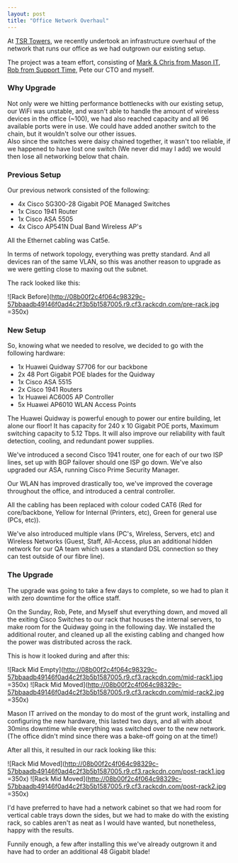 ```yaml
---
layout: post
title: "Office Network Overhaul"
---
```

At <a href="http://tsrmatters.co.uk" target="_blank">TSR Towers</a>, we recently undertook an infrastructure overhaul of the network that runs our office as we had outgrown our existing setup.

The project was a team effort, consisting of <a href="http://www.mason-it.co.uk/" target="_blank">Mark & Chris from Mason IT</a>, <a href="http://www.supporttime.com/" target="_blank">Rob from Support Time</a>, Pete our CTO and myself.

### Why Upgrade

Not only were we hitting performance bottlenecks with our existing setup, our WiFi was unstable, and wasn't able to handle the amount of wireless devices in the office (~100), we had also reached capacity and all 96 available ports were in use. We could have added another switch to the chain, but it wouldn't solve our other issues.  
Also since the switches were daisy chained together, it wasn't too reliable, if we happened to have lost one switch (We never did may I add) we would then lose all networking below that chain. 

### Previous Setup

Our previous network consisted of the following:

* 4x Cisco SG300-28 Gigabit POE Managed Switches
* 1x Cisco 1941 Router
* 1x Cisco ASA 5505
* 4x Cisco AP541N Dual Band Wireless AP's 

All the Ethernet cabling was Cat5e.

In terms of network topology, everything was pretty standard. And all devices ran of the same VLAN, so this was another reason to upgrade as we were getting close to maxing out the subnet.

The rack looked like this:

![Rack Before](http://08b00f2c4f064c98329c-57bbaadb49146f0ad4c2f3b5b1587005.r9.cf3.rackcdn.com/pre-rack.jpg =350x)

### New Setup

So, knowing what we needed to resolve, we decided to go with the following hardware:

* 1x Huawei Quidway S7706 for our backbone
* 2x 48 Port Gigabit POE blades for the Quidway
* 1x Cisco ASA 5515
* 2x Cisco 1941 Routers
* 1x Huawei AC6005 AP Controller
* 5x Huawei AP6010 WLAN Access Points

The Huawei Quidway is powerful enough to power our entire building, let alone our floor! It has capacity for 240 x 10 Gigabit POE ports, Maximum switching capacity to 5.12 Tbps. It will also improve our reliability with fault detection, cooling, and redundant power supplies. 

We've introduced a second Cisco 1941 router, one for each of our two ISP lines, set up with BGP failover should one ISP go down. We've also upgraded our ASA, running Cisco Prime Security Manager. 

Our WLAN has improved drastically too, we've improved the coverage throughout the office, and introduced a central controller. 

All the cabling has been replaced with colour coded CAT6 (Red for core/backbone, Yellow for Internal (Printers, etc), Green for general use (PCs, etc)).

We've also introduced multiple vlans (PC's, Wireless, Servers, etc) and Wireless Networks (Guest, Staff, All-Access, plus an additional hidden network for our QA team which uses a standard DSL connection so they can test outside of our fibre line).

### The Upgrade

The upgrade was going to take a few days to complete, so we had to plan it with zero downtime for the office staff. 

On the Sunday, Rob, Pete, and Myself shut everything down, and moved all the exiting Cisco Switches to our rack that houses the internal servers, to make room for the Quidway going in the following day. We installed the additional router, and cleaned up all the existing cabling and changed how the power was distributed across the rack.

This is how it looked during and after this:

![Rack Mid Empty](http://08b00f2c4f064c98329c-57bbaadb49146f0ad4c2f3b5b1587005.r9.cf3.rackcdn.com/mid-rack1.jpg =350x)
![Rack Mid Moved](http://08b00f2c4f064c98329c-57bbaadb49146f0ad4c2f3b5b1587005.r9.cf3.rackcdn.com/mid-rack2.jpg =350x)

Mason IT arrived on the monday to do most of the grunt work, installing and configuring the new hardware, this lasted two days, and all with about 30mins downtime while everything was switched over to the new network. (The office didn't mind since there was a bake-off going on at the time!)

After all this, it resulted in our rack looking like this:

![Rack Mid Moved](http://08b00f2c4f064c98329c-57bbaadb49146f0ad4c2f3b5b1587005.r9.cf3.rackcdn.com/post-rack1.jpg =350x)
![Rack Mid Moved](http://08b00f2c4f064c98329c-57bbaadb49146f0ad4c2f3b5b1587005.r9.cf3.rackcdn.com/post-rack2.jpg =350x)

I'd have preferred to have had a network cabinet so that we had room for vertical cable trays down the sides, but we had to make do with the existing rack, so cables aren't as neat as I would have wanted, but nonetheless, happy with the results.

Funnily enough, a few after installing this we've already outgrown it and have had to order an additional 48 Gigabit blade!

